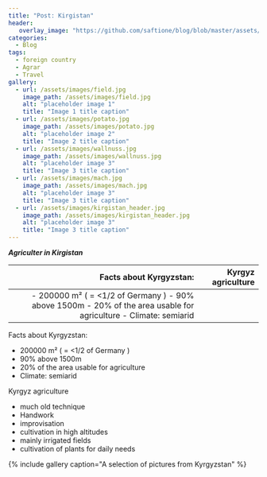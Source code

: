 ```yaml
---
title: "Post: Kirgistan"
header:
   overlay_image: "https://github.com/saftione/blog/blob/master/assets/images/kirgistan_header.jpg?raw=true"
categories:
  - Blog
tags:
  - foreign country
  - Agrar
  - Travel
gallery:
  - url: /assets/images/field.jpg
    image_path: /assets/images/field.jpg
    alt: "placeholder image 1"
    title: "Image 1 title caption"
  - url: /assets/images/potato.jpg
    image_path: /assets/images/potato.jpg
    alt: "placeholder image 2"
    title: "Image 2 title caption"
  - url: /assets/images/wallnuss.jpg
    image_path: /assets/images/wallnuss.jpg
    alt: "placeholder image 3"
    title: "Image 3 title caption"
  - url: /assets/images/mach.jpg
    image_path: /assets/images/mach.jpg
    alt: "placeholder image 3"
    title: "Image 3 title caption"
  - url: /assets/images/kirgistan_header.jpg
    image_path: /assets/images/kirgistan_header.jpg
    alt: "placeholder image 3"
    title: "Image 3 title caption"
---
```


***Agriculter in Kirgistan***

|        Facts about Kyrgyzstan:             |     Kyrgyz agriculture        |        
| -----------------: | --------------:  
|      - 200000 m² ( = <1/2 of Germany ) - 90% above 1500m  - 20% of the area usable for agriculture  - Climate: semiarid              |               | 


Facts about Kyrgyzstan: 
- 200000 m² ( = <1/2 of Germany )
- 90% above 1500m
- 20% of the area usable for agriculture
- Climate: semiarid

Kyrgyz agriculture
- much old technique 
- Handwork
- improvisation
- cultivation in high altitudes
- mainly irrigated fields
- cultivation of plants for daily needs


{% include gallery caption="A selection of pictures from Kyrgyzstan" %}
